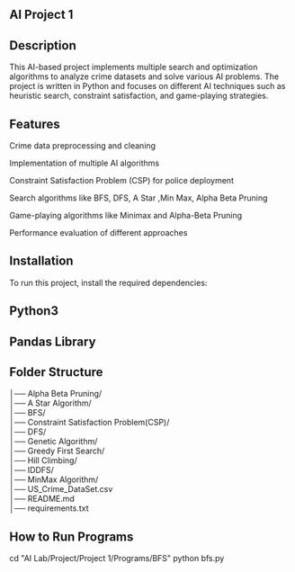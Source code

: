 ## AI Project 1
## Description
This AI-based project implements multiple search and optimization algorithms to analyze crime datasets and solve various AI problems. The project is written in Python and focuses on different AI techniques such as heuristic search, constraint satisfaction, and game-playing strategies.

## Features
Crime data preprocessing and cleaning

Implementation of multiple AI algorithms

Constraint Satisfaction Problem (CSP) for police deployment

Search algorithms like BFS, DFS, A Star ,Min Max, Alpha Beta Pruning

Game-playing algorithms like Minimax and Alpha-Beta Pruning

Performance evaluation of different approaches

## Installation
To run this project, install the required dependencies:

## Python3
## Pandas Library
 
## Folder Structure
 

│── Alpha Beta Pruning/             
│── A Star Algorithm/                 
│── BFS/                              
│── Constraint Satisfaction Problem(CSP)/   
│── DFS/                               
│── Genetic Algorithm/                 
│── Greedy First Search/              
│── Hill Climbing/                  
│── IDDFS/                            
│── MinMax Algorithm/                
│── US_Crime_DataSet.csv              
│── README.md                          
│── requirements.txt                   
 
## How to Run Programs
cd "AI Lab/Project/Project 1/Programs/BFS"
python bfs.py
